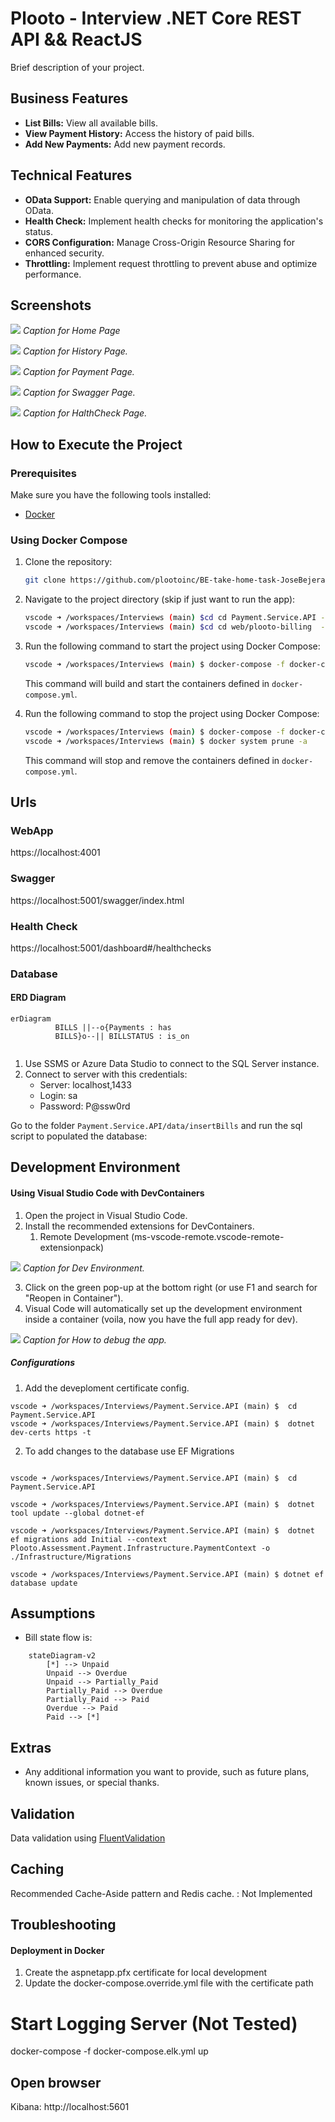 # Plooto - Interview .NET Core REST API && ReactJS

Brief description of your project.

## Business Features

- **List Bills:** View all available bills.
- **View Payment History:** Access the history of paid bills.
- **Add New Payments:** Add new payment records.

## Technical Features

- **OData Support:** Enable querying and manipulation of data through OData.
- **Health Check:** Implement health checks for monitoring the application's status.
- **CORS Configuration:** Manage Cross-Origin Resource Sharing for enhanced security.
- **Throttling:** Implement request throttling to prevent abuse and optimize performance.

## Screenshots

![](docs/Home.png)
*Caption for Home Page*

![](docs/History.png)
*Caption for History Page.*

![](docs/payment.png)
*Caption for Payment Page.*

![](docs/swagger.png)
*Caption for Swagger Page.*

![](docs/hc.png)
*Caption for HalthCheck Page.*

## How to Execute the Project




### Prerequisites

Make sure you have the following tools installed:

- [Docker](https://www.docker.com/)

### Using Docker Compose

1. Clone the repository:

    ```bash
    git clone https://github.com/plootoinc/BE-take-home-task-JoseBejerano.git
    ```

2. Navigate to the project directory (skip if just want to run the app):

    ```bash
    vscode ➜ /workspaces/Interviews (main) $cd cd Payment.Service.API -- API
    vscode ➜ /workspaces/Interviews (main) $cd cd web/plooto-billing  -- WebApp
    ```

3. Run the following command to start the project using Docker Compose:

    ```bash
    vscode ➜ /workspaces/Interviews (main) $ docker-compose -f docker-compose.yml -f docker-compose-override.yml  up --build -d 
    ```

   This command will build and start the containers defined in `docker-compose.yml`.

3. Run the following command to stop the project using Docker Compose:

    ```bash
    vscode ➜ /workspaces/Interviews (main) $ docker-compose -f docker-compose.yml -f docker-compose-override.yml  down
    vscode ➜ /workspaces/Interviews (main) $ docker system prune -a
    ```

   This command will stop  and remove the containers defined in `docker-compose.yml`.   

## Urls

### WebApp
https://localhost:4001
### Swagger
https://localhost:5001/swagger/index.html


### Health Check 
https://localhost:5001/dashboard#/healthchecks

### Database

#### ERD Diagram
```mermaid
erDiagram
          BILLS ||--o{Payments : has
          BILLS}o--|| BILLSTATUS : is_on
          
```

1. Use SSMS or Azure Data Studio to connect to the SQL Server instance.
2. Connect to server with this credentials: 
    - Server: localhost,1433
    - Login: sa
    - Password: P@ssw0rd

Go to the folder `Payment.Service.API/data/insertBills` and run the sql script to populated the database:



## Development Environment

#### Using Visual Studio Code with DevContainers

1. Open the project in Visual Studio Code.
2. Install the recommended extensions for DevContainers.
   1. Remote Development (ms-vscode-remote.vscode-remote-extensionpack)

![](docs/vscode.png)
*Caption for Dev Environment.*

3. Click on the green pop-up at the bottom right (or use F1 and search for "Reopen in Container").
4. Visual Code will automatically set up the development environment inside a container (voila, now you have the full app ready for dev).

![](docs/vscode_exec.png)
*Caption for How to debug the app.*

##### Configurations
1. Add the deveploment certificate config. 
```
vscode ➜ /workspaces/Interviews/Payment.Service.API (main) $  cd Payment.Service.API
vscode ➜ /workspaces/Interviews/Payment.Service.API (main) $  dotnet dev-certs https -t
```

2. To add changes to the database use EF Migrations
```

vscode ➜ /workspaces/Interviews/Payment.Service.API (main) $  cd Payment.Service.API

vscode ➜ /workspaces/Interviews/Payment.Service.API (main) $  dotnet tool update --global dotnet-ef

vscode ➜ /workspaces/Interviews/Payment.Service.API (main) $  dotnet ef migrations add Initial --context Plooto.Assessment.Payment.Infrastructure.PaymentContext -o ./Infrastructure/Migrations

vscode ➜ /workspaces/Interviews/Payment.Service.API (main) $ dotnet ef database update
```

## Assumptions

- Bill state flow is: 
```mermaid
    stateDiagram-v2
        [*] --> Unpaid
        Unpaid --> Overdue
        Unpaid --> Partially_Paid    
        Partially_Paid --> Overdue
        Partially_Paid --> Paid
        Overdue --> Paid
        Paid --> [*]
```
## Extras

- Any additional information you want to provide, such as future plans, known issues, or special thanks.

## Validation
Data validation using [FluentValidation](https://github.com/JeremySkinner/FluentValidation)

## Caching
Recommended Cache-Aside pattern and Redis cache. : Not Implemented

## Troubleshooting

#### Deployment in Docker
1. Create the aspnetapp.pfx certificate for local development
2. Update the docker-compose.override.yml file with the certificate path

 

# Start Logging Server (Not Tested)
docker-compose -f docker-compose.elk.yml up

## Open browser
Kibana: http://localhost:5601


